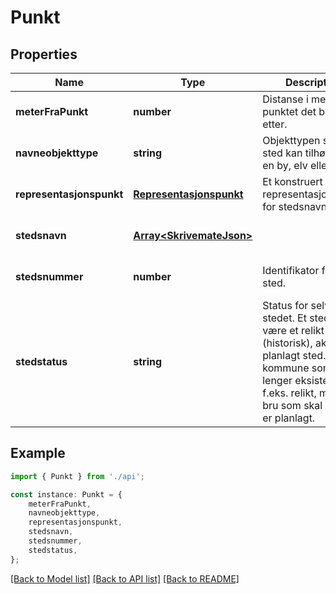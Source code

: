 # Punkt


## Properties

Name | Type | Description | Notes
------------ | ------------- | ------------- | -------------
**meterFraPunkt** | **number** | Distanse i meter til punktet det ble søkt etter. | [optional] [default to undefined]
**navneobjekttype** | **string** | Objekttypen som et sted kan tilhøre, f.eks en by, elv eller kirke | [optional] [default to undefined]
**representasjonspunkt** | [**Representasjonspunkt**](Representasjonspunkt.md) | Et konstruert representasjonspunkt for stedsnavnet. | [optional] [default to undefined]
**stedsnavn** | [**Array&lt;SkrivemateJson&gt;**](SkrivemateJson.md) |  | [optional] [default to undefined]
**stedsnummer** | **number** | Identifikator for et sted. | [optional] [default to undefined]
**stedstatus** | **string** | Status for selve stedet. Et sted kan være et relikt (historisk), aktivt eller planlagt sted. En kommune som ikke lenger eksisterer er f.eks. relikt, mens en bru som skal bygges er planlagt. | [optional] [default to undefined]

## Example

```typescript
import { Punkt } from './api';

const instance: Punkt = {
    meterFraPunkt,
    navneobjekttype,
    representasjonspunkt,
    stedsnavn,
    stedsnummer,
    stedstatus,
};
```

[[Back to Model list]](../README.md#documentation-for-models) [[Back to API list]](../README.md#documentation-for-api-endpoints) [[Back to README]](../README.md)
